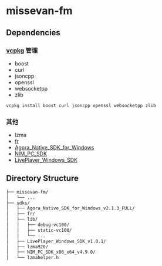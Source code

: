 # missevan-fm

## Dependencies

### [vcpkg](https://github.com/Microsoft/vcpkg) 管理

* boost
* curl
* jsoncpp
* openssl
* websocketpp
* zlib
```sh
vcpkg install boost curl jsoncpp openssl websocketpp zlib
```

### 其他

* lzma
* [fr](https://github.com/tengattack/fr)
* [Agora_Native_SDK_for_Windows](https://agora.io/)
* [NIM_PC_SDK](http://netease.im/im-sdk-demo)
* [LivePlayer_Windows_SDK](http://netease.im/im-sdk-demo)

## Directory Structure

```txt
├── missevan-fm/
│   └── ...
├── sdks/
│   ├── Agora_Native_SDK_for_Windows_v2.1.3_FULL/
│   ├── fr/
│   ├── lib/
│   │   ├── debug-vc100/
│   │   ├── static-vc100/
│   │   └── ...
│   ├── LivePlayer_Windows_SDK_v1.0.1/
│   ├── lzma920/
│   ├── NIM_PC_SDK_x86_x64_v4.9.0/
│   └── lzmahelper.h
```
